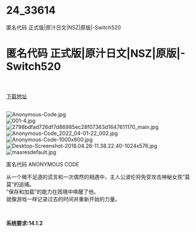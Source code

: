 # 24_33614
匿名代码 正式版|原汁日文|NSZ|原版|-Switch520
# 匿名代码 正式版|原汁日文|NSZ|原版|-Switch520
 <br/></br>
[下载地址](https://www.switch520.cc/article/33614 "下载地址")
<br/></br>

<p><img title="Anonymous-Code.jpg" src="https://www.switch520.cc/muke_img/2022_06_29_4bee2357f9d85.jpg" alt="Anonymous-Code.jpg"><br>
<img title="001-4.jpg" src="https://www.switch520.cc/muke_img/2022_06_29_447789b86393b.jpg" alt="001-4.jpg"><br>
<img title="2798bdfad726df7d86985ec28f07363d1647611170_main.jpg" src="https://www.switch520.cc/muke_img/2022_06_29_c111fe72ea807.jpg" alt="2798bdfad726df7d86985ec28f07363d1647611170_main.jpg"><br>
<img title="Anonymous-Code_2022_04-01-22_002.jpg" src="https://www.switch520.cc/muke_img/2022_06_29_9b3e3b35e8a80.jpg" alt="Anonymous-Code_2022_04-01-22_002.jpg"><br>
<img title="Anonymous-Code-1000x600.jpg" src="https://www.switch520.cc/muke_img/2022_06_29_31fc70c26c0c5.jpg" alt="Anonymous-Code-1000x600.jpg"><br>
<img title="Desktop-Screenshot-2018.04.26-11.38.22.40-1024x576.jpg" src="https://www.switch520.cc/muke_img/2022_06_29_2862b948270a4.jpg" alt="Desktop-Screenshot-2018.04.26-11.38.22.40-1024x576.jpg"><br>
<img title="maxresdefault.jpg" src="https://www.switch520.cc/muke_img/2022_06_29_f2b71f8761eda.jpg" alt="maxresdefault.jpg"></p>
<p>匿名代码 ANONYMOUS CODE</p>
<p>从一个微不足道的谎言和一次偶然的相遇中，主人公波伦将免受攻击神秘女孩“莫莫”的追捕。<br>
“保存和加载”的能力在困境中唤醒了他。<br>
就像游戏一样记录过去的时间并重新开始的力量。</p>
<p>&nbsp;</p>
<p><strong>系统要求:14.1.2</strong></p>



